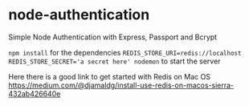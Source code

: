 # node-authentication
Simple Node Authentication with Express, Passport and Bcrypt

```npm install``` for the dependencies
```REDIS_STORE_URI=redis://localhost REDIS_STORE_SECRET='a secret here' nodemon``` to start the server

Here there is a good link to get started with Redis on Mac OS
https://medium.com/@djamaldg/install-use-redis-on-macos-sierra-432ab426640e
